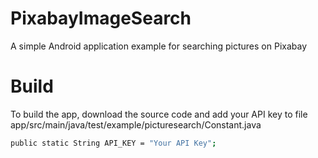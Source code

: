 # PixabayImageSearch
A simple Android application example for searching pictures on Pixabay

# Build
To build the app, download the source code and add your API key to file app/src/main/java/test/example/picturesearch/Constant.java
```sh
public static String API_KEY = "Your API Key";
```
